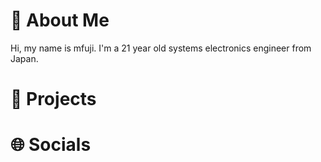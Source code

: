 # 💫 About Me
Hi, my name is mfuji. I'm a 21 year old systems electronics engineer from Japan.

# 🥽 Projects

# 🌐 Socials

